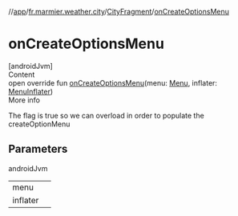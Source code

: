 //[app](../../../index.md)/[fr.marmier.weather.city](../index.md)/[CityFragment](index.md)/[onCreateOptionsMenu](on-create-options-menu.md)



# onCreateOptionsMenu  
[androidJvm]  
Content  
open override fun [onCreateOptionsMenu](on-create-options-menu.md)(menu: [Menu](https://developer.android.com/reference/kotlin/android/view/Menu.html), inflater: [MenuInflater](https://developer.android.com/reference/kotlin/android/view/MenuInflater.html))  
More info  


The flag is true so we can overload in order to populate the createOptionMenu



## Parameters  
  
androidJvm  
  
| | |
|---|---|
| <a name="fr.marmier.weather.city/CityFragment/onCreateOptionsMenu/#android.view.Menu#android.view.MenuInflater/PointingToDeclaration/"></a>menu| <a name="fr.marmier.weather.city/CityFragment/onCreateOptionsMenu/#android.view.Menu#android.view.MenuInflater/PointingToDeclaration/"></a>|
| <a name="fr.marmier.weather.city/CityFragment/onCreateOptionsMenu/#android.view.Menu#android.view.MenuInflater/PointingToDeclaration/"></a>inflater| <a name="fr.marmier.weather.city/CityFragment/onCreateOptionsMenu/#android.view.Menu#android.view.MenuInflater/PointingToDeclaration/"></a>|
  
  



